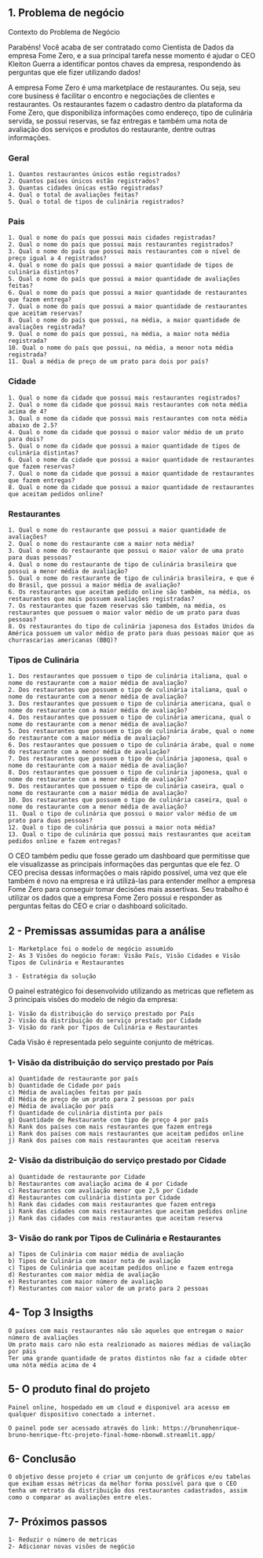 ## 1. Problema de negócio

Contexto do Problema de Negócio

Parabéns! Você acaba de ser contratado como Cientista de Dados da empresa Fome Zero, e a sua principal tarefa nesse momento é ajudar o CEO Kleiton Guerra a identificar pontos chaves da empresa, respondendo às perguntas que ele fizer utilizando dados!

A empresa Fome Zero é uma marketplace de restaurantes. Ou seja, seu core business é facilitar o encontro e negociações de clientes e restaurantes. Os restaurantes fazem o cadastro dentro da plataforma da Fome Zero, que disponibiliza informações como endereço, tipo de culinária servida, se possui reservas, se faz entregas e também uma nota de avaliação dos serviços e produtos do restaurante, dentre outras informações.

### Geral
	1. Quantos restaurantes únicos estão registrados?
	2. Quantos países únicos estão registrados?
	3. Quantas cidades únicas estão registradas?
	4. Qual o total de avaliações feitas?
	5. Qual o total de tipos de culinária registrados?

### Pais
	1. Qual o nome do país que possui mais cidades registradas?
	2. Qual o nome do país que possui mais restaurantes registrados?
	3. Qual o nome do país que possui mais restaurantes com o nível de preço igual a 4 registrados?
	4. Qual o nome do país que possui a maior quantidade de tipos de culinária distintos?
	5. Qual o nome do país que possui a maior quantidade de avaliações feitas?
	6. Qual o nome do país que possui a maior quantidade de restaurantes que fazem entrega?
	7. Qual o nome do país que possui a maior quantidade de restaurantes que aceitam reservas?
	8. Qual o nome do país que possui, na média, a maior quantidade de avaliações registrada?
	9. Qual o nome do país que possui, na média, a maior nota média registrada?
	10. Qual o nome do país que possui, na média, a menor nota média registrada?
	11. Qual a média de preço de um prato para dois por país?

### Cidade
	1. Qual o nome da cidade que possui mais restaurantes registrados?
	2. Qual o nome da cidade que possui mais restaurantes com nota média acima de 4?
	3. Qual o nome da cidade que possui mais restaurantes com nota média abaixo de 2.5?
	4. Qual o nome da cidade que possui o maior valor médio de um prato para dois?
	5. Qual o nome da cidade que possui a maior quantidade de tipos de culinária distintas?
	6. Qual o nome da cidade que possui a maior quantidade de restaurantes que fazem reservas?
	7. Qual o nome da cidade que possui a maior quantidade de restaurantes que fazem entregas?
	8. Qual o nome da cidade que possui a maior quantidade de restaurantes que aceitam pedidos online?

### Restaurantes
	1. Qual o nome do restaurante que possui a maior quantidade de avaliações?
	2. Qual o nome do restaurante com a maior nota média?
	3. Qual o nome do restaurante que possui o maior valor de uma prato para duas pessoas?
	4. Qual o nome do restaurante de tipo de culinária brasileira que possui a menor média de avaliação?
	5. Qual o nome do restaurante de tipo de culinária brasileira, e que é do Brasil, que possui a maior média de avaliação?
	6. Os restaurantes que aceitam pedido online são também, na média, os  restaurantes que mais possuem avaliações registradas?
	7. Os restaurantes que fazem reservas são também, na média, os restaurantes que possuem o maior valor médio de um prato para duas pessoas?
	8. Os restaurantes do tipo de culinária japonesa dos Estados Unidos da América possuem um valor médio de prato para duas pessoas maior que as churrascarias americanas (BBQ)?

### Tipos de Culinária
	1. Dos restaurantes que possuem o tipo de culinária italiana, qual o nome do restaurante com a maior média de avaliação?
	2. Dos restaurantes que possuem o tipo de culinária italiana, qual o nome do restaurante com a menor média de avaliação?
	3. Dos restaurantes que possuem o tipo de culinária americana, qual o nome do restaurante com a maior média de avaliação?
	4. Dos restaurantes que possuem o tipo de culinária americana, qual o nome do restaurante com a menor média de avaliação?
	5. Dos restaurantes que possuem o tipo de culinária árabe, qual o nome do restaurante com a maior média de avaliação?
	6. Dos restaurantes que possuem o tipo de culinária árabe, qual o nome do restaurante com a menor média de avaliação?
	7. Dos restaurantes que possuem o tipo de culinária japonesa, qual o nome do restaurante com a maior média de avaliação?
	8. Dos restaurantes que possuem o tipo de culinária japonesa, qual o nome do restaurante com a menor média de avaliação?
	9. Dos restaurantes que possuem o tipo de culinária caseira, qual o nome do restaurante com a maior média de avaliação?
	10. Dos restaurantes que possuem o tipo de culinária caseira, qual o nome do restaurante com a menor média de avaliação?
	11. Qual o tipo de culinária que possui o maior valor médio de um prato para duas pessoas?
	12. Qual o tipo de culinária que possui a maior nota média?
	13. Qual o tipo de culinária que possui mais restaurantes que aceitam pedidos online e fazem entregas?

O CEO também pediu que fosse gerado um dashboard que permitisse que ele
visualizasse as principais informações das perguntas que ele fez. O CEO precisa
dessas informações o mais rápido possível, uma vez que ele também é novo na
empresa e irá utilizá-las para entender melhor a empresa Fome Zero para conseguir
tomar decisões mais assertivas.
Seu trabalho é utilizar os dados que a empresa Fome Zero possui e responder as
perguntas feitas do CEO e criar o dashboard solicitado.

## 2 - Premissas assumidas para a análise

	1- Marketplace foi o modelo de negócio assumido
	2- As 3 Visões do negócio foram: Visão País, Visão Cidades e Visão Tipos de Culinária e Restaurantes

	3 - Estratégia da solução

O painel estratégico foi desenvolvido utilizando as metricas que refletem as 3 principais visões do modelo de négio da empresa:

	1- Visão da distribuição do serviço prestado por País
	2- Visão da distribuição do serviço prestado por Cidade
	3- Visão do rank por Tipos de Culinária e Restaurantes

Cada Visão é representada pelo seguinte conjunto de métricas.

### 1- Visão da distribuição do serviço prestado por País

	a) Quantidade de restaurante por país 
	b) Quantidade de Cidade por país
	c) Média de avaliações feitas por país
	d) Média de preço de um prato para 2 pessoas por país
	e) Média de avaliação por país 
	f) Quantidade de culinária distinta por país
	g) Quantidade de Restaurante com tipo de preço 4 por país
	h) Rank dos países com mais restaurantes que fazem entrega
	i) Rank dos países com mais restaurantes que aceitam pedidos online
	j) Rank dos países com mais restaurantes que aceitam reserva

### 2- Visão da distribuição do serviço prestado por Cidade

	a) Quantidade de restaurante por Cidade 
	b) Restaurantes com avaliação acima de 4 por Cidade
	c) Restaurantes com avaliação menor que 2,5 por Cidade
	d) Restaurantes com culinária distinta por Cidade
	h) Rank das cidades com mais restaurantes que fazem entrega
	i) Rank das cidades com mais restaurantes que aceitam pedidos online
	j) Rank das cidades com mais restaurantes que aceitam reserva

### 3- Visão do rank por Tipos de Culinária e Restaurantes

	a) Tipos de Culinária com maior média de avaliação 
	b) Tipos de Culinária com maior nota de avaliação
	c) Tipos de Culinária que aceitam pedidos online e fazem entrega
	d) Resturantes com maior média de avaliação 
	e) Resturantes com maior número de avaliação
	f) Resturantes com maior valor de um prato para 2 pessoas

## 4- Top 3 Insigths
	O países com mais restaurantes não são aqueles que entregam o maior número de avaliações
	Um prato mais caro não esta realzionado as maiores médias de valiação por páis
	Ter uma grande quantidade de pratos distintos não faz a cidade obter uma nóta média acima de 4

## 5- O produto final do projeto

	Painel online, hospedado em um cloud e disponivel ara acesso em qualquer dispositivo conectado a internet.
	
	O painel pode ser acessado através do link: https://brunohenrique-bruno-henrique-ftc-projeto-final-home-nbonw8.streamlit.app/

## 6- Conclusão
	O objetivo desse projeto é criar um conjunto de gráficos e/ou tabelas que exibam essas métricas da melhor forma possível para que o CEO tenha um retrato da distribuição dos restaurantes cadastrados, assim como o comparar as avaliações entre eles.

## 7- Próximos passos
	1- Reduzir o número de metricas
	2- Adicionar novas visões de negócio
